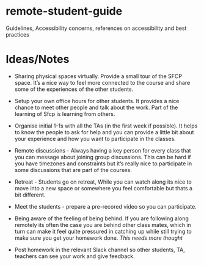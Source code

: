 # remote-student-guide
Guidelines, Accessibility concerns,  references on accessibility and best practices


# Ideas/Notes

* Sharing physical spaces virtually. Provide a small tour of the SFCP space. It’s a nice way to feel more connected to the course and share some of the experiences of the other students.

* Setup your own office hours for other students. It provides a nice chance to meet other people and talk about the work. Part of the learning of Sfcp is learning from others.

* Organise initial 1-1s with all the TAs (in the first week if possible). It helps to know the people to ask for help and you can provide a little bit about your experience and how you want to participate in the classes.
* Remote discussions - Always having a key person for every class that you can message about joining group discussions. This can be hard if you have timezones and constraints but it’s really nice to participate in some discussions that are part of the courses.
* Retreat - Students go on retreat, While you can watch along its nice to move into a new space or somewhere you feel comfortable but thats a bit different.   
* Meet the students - prepare a pre-recored video so you can participate.

* Being aware of the feeling of being behind. If you are following along remotely its often the case you are behind other class mates, which in turn can make it feel quite pressured in catching up while still trying to make sure you get your homework done. *This needs more thought*

* Post homework in the relevant Slack channel so other students, TA, teachers can see your work and give feedback.
